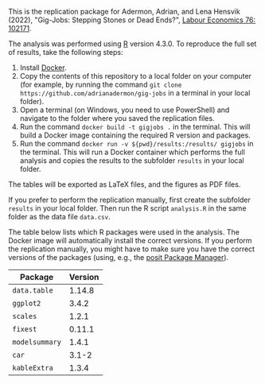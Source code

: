 This is the replication package for Adermon, Adrian, and Lena Hensvik (2022), "Gig-Jobs: Stepping Stones or Dead Ends?", [Labour Economics 76: 102171](https://doi.org/10.1016/j.labeco.2022.102171).

The analysis was performed using [R](https://www.r-project.org/) version 4.3.0. To reproduce the full set of results, take the following steps:

1. Install [Docker](https://www.docker.com/).
2. Copy the contents of this repository to a local folder on your computer (for example, by running the command `git clone https://github.com/adrianadermon/gig-jobs` in a terminal in your local folder).
3. Open a terminal (on Windows, you need to use PowerShell) and navigate to the folder where you saved the replication files.
4. Run the command `docker build -t gigjobs .` in the terminal. This will build a Docker image containing the required R version and packages.
5. Run the command `docker run -v ${pwd}/results:/results/ gigjobs` in the terminal. This will run a Docker container which performs the full analysis and copies the results to the subfolder `results` in your local folder.

The tables will be exported as LaTeX files, and the figures as PDF files.

If you prefer to perform the replication manually, first create the subfolder `results` in your local folder. Then run the R script `analysis.R` in the same folder as the data file `data.csv`. 

The table below lists which R packages were used in the analysis. The Docker image will automatically install the correct versions. If you perform the replication manually, you might have to make sure you have the correct versions of the packages (using, e.g., the [posit Package Manager](https://packagemanager.posit.co/)).

| Package        | Version |
| -------------- | ------- |                     
| `data.table`   | 1.14.8  |                     
| `ggplot2`      | 3.4.2   | 
| `scales`       | 1.2.1   |
| `fixest`       | 0.11.1  |
| `modelsummary` | 1.4.1   |
| `car`          | 3.1-2   |
| `kableExtra`   | 1.3.4   |
